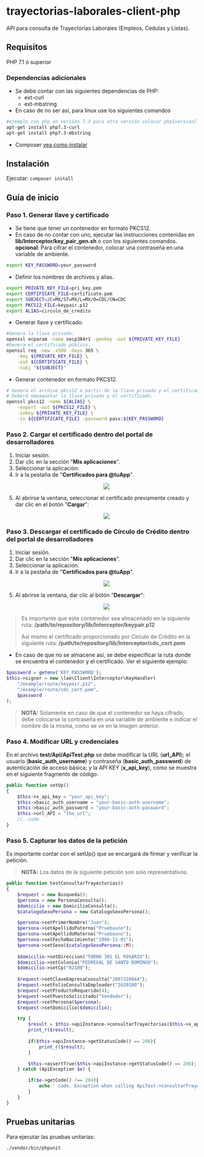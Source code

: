 # trayectorias-laborales-client-php

API para consulta de Trayectorias Laborales (Empleos, Cedulas y Listas).

## Requisitos

PHP 7.1 ó superior
### Dependencias adicionales
- Se debe contar con las siguientes dependencias de PHP:
    - ext-curl
    - ext-mbstring
- En caso de no ser así, para linux use los siguientes comandos
```sh
#ejemplo con php en versión 7.3 para otra versión colocar php{version}-curl
apt-get install php7.3-curl
apt-get install php7.3-mbstring
```
- Composer [vea como instalar][1]
## Instalación

Ejecutar: `composer install`

## Guía de inicio

### Paso 1. Generar llave y certificado

- Se tiene que tener un contenedor en formato PKCS12.
- En caso de no contar con uno, ejecutar las instrucciones contenidas en **lib/Interceptor/key_pair_gen.sh** o con los siguientes comandos.
**opcional**: Para cifrar el contenedor, colocar una contraseña en una variable de ambiente.
```sh
export KEY_PASSWORD=your_password
```
- Definir los nombres de archivos y alias.
```sh
export PRIVATE_KEY_FILE=pri_key.pem
export CERTIFICATE_FILE=certificate.pem
export SUBJECT=/C=MX/ST=MX/L=MX/O=CDC/CN=CDC
export PKCS12_FILE=keypair.p12
export ALIAS=circulo_de_credito
```
- Generar llave y certificado.
```sh
#Genera la llave privada.
openssl ecparam -name secp384r1 -genkey -out ${PRIVATE_KEY_FILE}
#Genera el certificado público.
openssl req -new -x509 -days 365 \
    -key ${PRIVATE_KEY_FILE} \
    -out ${CERTIFICATE_FILE} \
    -subj "${SUBJECT}"
```
- Generar contenedor en formato PKCS12.
```sh
# Genera el archivo pkcs12 a partir de la llave privada y el certificado.
# Deberá empaquetar la llave privada y el certificado.
openssl pkcs12 -name ${ALIAS} \
    -export -out ${PKCS12_FILE} \
    -inkey ${PRIVATE_KEY_FILE} \
    -in ${CERTIFICATE_FILE} -password pass:${KEY_PASSWORD}
```

### Paso 2. Cargar el certificado dentro del portal de desarrolladores

 1. Iniciar sesión.
 2. Dar clic en la sección "**Mis aplicaciones**".
 3. Seleccionar la aplicación.
 4. Ir a la pestaña de "**Certificados para @tuApp**".
    <p align="center">
      <img src="https://github.com/APIHub-CdC/imagenes-cdc/blob/master/applications.png">
    </p>
 5. Al abrirse la ventana, seleccionar el certificado previamente creado y dar clic en el botón "**Cargar**":
    <p align="center">
      <img src="https://github.com/APIHub-CdC/imagenes-cdc/blob/master/upload_cert.png">
    </p>

### Paso 3. Descargar el certificado de Círculo de Crédito dentro del portal de desarrolladores

 1. Iniciar sesión.
 2. Dar clic en la sección "**Mis aplicaciones**".
 3. Seleccionar la aplicación.
 4. Ir a la pestaña de "**Certificados para @tuApp**".
    <p align="center">
        <img src="https://github.com/APIHub-CdC/imagenes-cdc/blob/master/applications.png">
    </p>
 5. Al abrirse la ventana, dar clic al botón "**Descargar**":
    <p align="center">
        <img src="https://github.com/APIHub-CdC/imagenes-cdc/blob/master/download_cert.png">
    </p>
 > Es importante que este contenedor sea almacenado en la siguiente ruta:
 > **/path/to/repository/lib/Interceptor/keypair.p12**
 >
 > Así mismo el certificado proporcionado por Círculo de Crédito en la siguiente ruta:
 > **/path/to/repository/lib/Interceptor/cdc_cert.pem**
- En caso de que no se almacene así, se debe especificar la ruta donde se encuentra el contenedor y el certificado. Ver el siguiente ejemplo:
```php
$password = getenv('KEY_PASSWORD');
$this->signer = new \lae\Client\Interceptor\KeyHandler(
    "/example/route/keypair.p12",
    "/example/route/cdc_cert.pem",
    $password
);
```
 > **NOTA:** Solamente en caso de que el contenedor se haya cifrado, debe colocarse la contraseña en una variable de ambiente e indicar el nombre de la misma, como se ve en la imagen anterior.
 
### Paso 4. Modificar URL y credenciales

En el archivo **test/Api/ApiTest.php** se debe modificar la URL (**url_API**); el usuario (**basic_auth_username**) y contraseña (**basic_auth_password**) de autenticación de acceso básica; y la API KEY (**x_api_key**), como se muestra en el siguiente fragmento de código:

```php
public function setUp()
{
    $this->x_api_key = "your_api_key";
    $this->basic_auth_username = "your-basic-auth-username";
    $this->basic_auth_password = "your-basic-auth-password";
    $this->url_API = "the_url";
    //..code
}  
```

### Paso 5. Capturar los datos de la petición


Es importante contar con el setUp() que se encargará de firmar y verificar la petición.

> **NOTA:** Los datos de la siguiente petición son solo representativos.

```php
public function testConsultarTrayectorias()
{
    $request = new Busqueda();
    $persona = new PersonaConsulta();
    $domicilio = new DomicilioConsulta();
    $catalogoSexoPersona = new CatalogoSexoPersona();

    $persona->setPrimerNombre("Juan");
    $persona->setApellidoPaterno("Pruebauno");
    $persona->setApellidoMaterno("Pruebauno");
    $persona->setFechaNacimiento("1986-12-01");
    $persona->setSexo($catalogoSexoPersona::M);
    
    $domicilio->setDireccion("TORNO 301 EL ROSARIO");
    $domicilio->setColonia("PEDREGAL DE SANTO DOMINGO");
    $domicilio->setCp("02100");
    
    $request->setClaveEmpresaConsulta("2007310044");
    $request->setFolioConsultaEmpleador("2620100");
    $request->setProductoRequerido(4);
    $request->setPuestoSolicitado("Vendedor");
    $request->setPersona($persona);
    $request->setDomicilio($domicilio);  

    try {
        $result = $this->apiInstance->consultarTrayectorias($this->x_api_key, $request);
        print_r($result);
        
        if($this->apiInstance->getStatusCode() == 200){
            print_r($result);
        }

        $this->assertTrue($this->apiInstance->getStatusCode() == 200);
    } catch (ApiException $e) {

        if($e->getCode() !== 204){
            echo ' code. Exception when calling ApiTest->consultarTrayectorias: ', $e->getResponseBody(), PHP_EOL;
        }
    }
}
```

## Pruebas unitarias

Para ejecutar las pruebas unitarias:
```sh
./vendor/bin/phpunit
```
[1]: https://getcomposer.org/doc/00-intro.md#installation-linux-unix-macos
